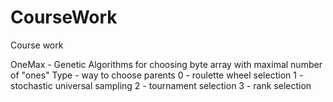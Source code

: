 # CourseWork
Course work 

OneMax - Genetic Algorithms for choosing byte array with maximal number of "ones"
  Type - way to choose parents
    0 - roulette wheel selection
    1 - stochastic universal sampling
    2 - tournament selection
    3 - rank selection
